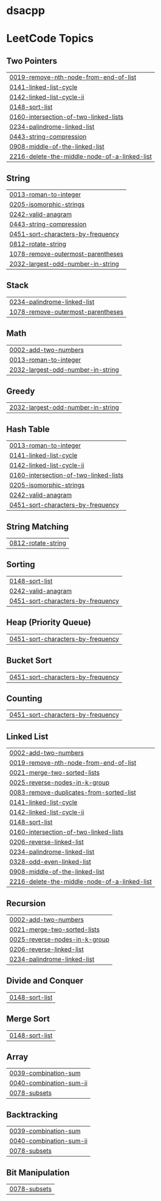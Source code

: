 # dsacpp
<!---LeetCode Topics Start-->
# LeetCode Topics
## Two Pointers
|  |
| ------- |
| [0019-remove-nth-node-from-end-of-list](https://github.com/ujjwal-py/dsacpp/tree/master/0019-remove-nth-node-from-end-of-list) |
| [0141-linked-list-cycle](https://github.com/ujjwal-py/dsacpp/tree/master/0141-linked-list-cycle) |
| [0142-linked-list-cycle-ii](https://github.com/ujjwal-py/dsacpp/tree/master/0142-linked-list-cycle-ii) |
| [0148-sort-list](https://github.com/ujjwal-py/dsacpp/tree/master/0148-sort-list) |
| [0160-intersection-of-two-linked-lists](https://github.com/ujjwal-py/dsacpp/tree/master/0160-intersection-of-two-linked-lists) |
| [0234-palindrome-linked-list](https://github.com/ujjwal-py/dsacpp/tree/master/0234-palindrome-linked-list) |
| [0443-string-compression](https://github.com/ujjwal-py/dsacpp/tree/master/0443-string-compression) |
| [0908-middle-of-the-linked-list](https://github.com/ujjwal-py/dsacpp/tree/master/0908-middle-of-the-linked-list) |
| [2216-delete-the-middle-node-of-a-linked-list](https://github.com/ujjwal-py/dsacpp/tree/master/2216-delete-the-middle-node-of-a-linked-list) |
## String
|  |
| ------- |
| [0013-roman-to-integer](https://github.com/ujjwal-py/dsacpp/tree/master/0013-roman-to-integer) |
| [0205-isomorphic-strings](https://github.com/ujjwal-py/dsacpp/tree/master/0205-isomorphic-strings) |
| [0242-valid-anagram](https://github.com/ujjwal-py/dsacpp/tree/master/0242-valid-anagram) |
| [0443-string-compression](https://github.com/ujjwal-py/dsacpp/tree/master/0443-string-compression) |
| [0451-sort-characters-by-frequency](https://github.com/ujjwal-py/dsacpp/tree/master/0451-sort-characters-by-frequency) |
| [0812-rotate-string](https://github.com/ujjwal-py/dsacpp/tree/master/0812-rotate-string) |
| [1078-remove-outermost-parentheses](https://github.com/ujjwal-py/dsacpp/tree/master/1078-remove-outermost-parentheses) |
| [2032-largest-odd-number-in-string](https://github.com/ujjwal-py/dsacpp/tree/master/2032-largest-odd-number-in-string) |
## Stack
|  |
| ------- |
| [0234-palindrome-linked-list](https://github.com/ujjwal-py/dsacpp/tree/master/0234-palindrome-linked-list) |
| [1078-remove-outermost-parentheses](https://github.com/ujjwal-py/dsacpp/tree/master/1078-remove-outermost-parentheses) |
## Math
|  |
| ------- |
| [0002-add-two-numbers](https://github.com/ujjwal-py/dsacpp/tree/master/0002-add-two-numbers) |
| [0013-roman-to-integer](https://github.com/ujjwal-py/dsacpp/tree/master/0013-roman-to-integer) |
| [2032-largest-odd-number-in-string](https://github.com/ujjwal-py/dsacpp/tree/master/2032-largest-odd-number-in-string) |
## Greedy
|  |
| ------- |
| [2032-largest-odd-number-in-string](https://github.com/ujjwal-py/dsacpp/tree/master/2032-largest-odd-number-in-string) |
## Hash Table
|  |
| ------- |
| [0013-roman-to-integer](https://github.com/ujjwal-py/dsacpp/tree/master/0013-roman-to-integer) |
| [0141-linked-list-cycle](https://github.com/ujjwal-py/dsacpp/tree/master/0141-linked-list-cycle) |
| [0142-linked-list-cycle-ii](https://github.com/ujjwal-py/dsacpp/tree/master/0142-linked-list-cycle-ii) |
| [0160-intersection-of-two-linked-lists](https://github.com/ujjwal-py/dsacpp/tree/master/0160-intersection-of-two-linked-lists) |
| [0205-isomorphic-strings](https://github.com/ujjwal-py/dsacpp/tree/master/0205-isomorphic-strings) |
| [0242-valid-anagram](https://github.com/ujjwal-py/dsacpp/tree/master/0242-valid-anagram) |
| [0451-sort-characters-by-frequency](https://github.com/ujjwal-py/dsacpp/tree/master/0451-sort-characters-by-frequency) |
## String Matching
|  |
| ------- |
| [0812-rotate-string](https://github.com/ujjwal-py/dsacpp/tree/master/0812-rotate-string) |
## Sorting
|  |
| ------- |
| [0148-sort-list](https://github.com/ujjwal-py/dsacpp/tree/master/0148-sort-list) |
| [0242-valid-anagram](https://github.com/ujjwal-py/dsacpp/tree/master/0242-valid-anagram) |
| [0451-sort-characters-by-frequency](https://github.com/ujjwal-py/dsacpp/tree/master/0451-sort-characters-by-frequency) |
## Heap (Priority Queue)
|  |
| ------- |
| [0451-sort-characters-by-frequency](https://github.com/ujjwal-py/dsacpp/tree/master/0451-sort-characters-by-frequency) |
## Bucket Sort
|  |
| ------- |
| [0451-sort-characters-by-frequency](https://github.com/ujjwal-py/dsacpp/tree/master/0451-sort-characters-by-frequency) |
## Counting
|  |
| ------- |
| [0451-sort-characters-by-frequency](https://github.com/ujjwal-py/dsacpp/tree/master/0451-sort-characters-by-frequency) |
## Linked List
|  |
| ------- |
| [0002-add-two-numbers](https://github.com/ujjwal-py/dsacpp/tree/master/0002-add-two-numbers) |
| [0019-remove-nth-node-from-end-of-list](https://github.com/ujjwal-py/dsacpp/tree/master/0019-remove-nth-node-from-end-of-list) |
| [0021-merge-two-sorted-lists](https://github.com/ujjwal-py/dsacpp/tree/master/0021-merge-two-sorted-lists) |
| [0025-reverse-nodes-in-k-group](https://github.com/ujjwal-py/dsacpp/tree/master/0025-reverse-nodes-in-k-group) |
| [0083-remove-duplicates-from-sorted-list](https://github.com/ujjwal-py/dsacpp/tree/master/0083-remove-duplicates-from-sorted-list) |
| [0141-linked-list-cycle](https://github.com/ujjwal-py/dsacpp/tree/master/0141-linked-list-cycle) |
| [0142-linked-list-cycle-ii](https://github.com/ujjwal-py/dsacpp/tree/master/0142-linked-list-cycle-ii) |
| [0148-sort-list](https://github.com/ujjwal-py/dsacpp/tree/master/0148-sort-list) |
| [0160-intersection-of-two-linked-lists](https://github.com/ujjwal-py/dsacpp/tree/master/0160-intersection-of-two-linked-lists) |
| [0206-reverse-linked-list](https://github.com/ujjwal-py/dsacpp/tree/master/0206-reverse-linked-list) |
| [0234-palindrome-linked-list](https://github.com/ujjwal-py/dsacpp/tree/master/0234-palindrome-linked-list) |
| [0328-odd-even-linked-list](https://github.com/ujjwal-py/dsacpp/tree/master/0328-odd-even-linked-list) |
| [0908-middle-of-the-linked-list](https://github.com/ujjwal-py/dsacpp/tree/master/0908-middle-of-the-linked-list) |
| [2216-delete-the-middle-node-of-a-linked-list](https://github.com/ujjwal-py/dsacpp/tree/master/2216-delete-the-middle-node-of-a-linked-list) |
## Recursion
|  |
| ------- |
| [0002-add-two-numbers](https://github.com/ujjwal-py/dsacpp/tree/master/0002-add-two-numbers) |
| [0021-merge-two-sorted-lists](https://github.com/ujjwal-py/dsacpp/tree/master/0021-merge-two-sorted-lists) |
| [0025-reverse-nodes-in-k-group](https://github.com/ujjwal-py/dsacpp/tree/master/0025-reverse-nodes-in-k-group) |
| [0206-reverse-linked-list](https://github.com/ujjwal-py/dsacpp/tree/master/0206-reverse-linked-list) |
| [0234-palindrome-linked-list](https://github.com/ujjwal-py/dsacpp/tree/master/0234-palindrome-linked-list) |
## Divide and Conquer
|  |
| ------- |
| [0148-sort-list](https://github.com/ujjwal-py/dsacpp/tree/master/0148-sort-list) |
## Merge Sort
|  |
| ------- |
| [0148-sort-list](https://github.com/ujjwal-py/dsacpp/tree/master/0148-sort-list) |
## Array
|  |
| ------- |
| [0039-combination-sum](https://github.com/ujjwal-py/dsacpp/tree/master/0039-combination-sum) |
| [0040-combination-sum-ii](https://github.com/ujjwal-py/dsacpp/tree/master/0040-combination-sum-ii) |
| [0078-subsets](https://github.com/ujjwal-py/dsacpp/tree/master/0078-subsets) |
## Backtracking
|  |
| ------- |
| [0039-combination-sum](https://github.com/ujjwal-py/dsacpp/tree/master/0039-combination-sum) |
| [0040-combination-sum-ii](https://github.com/ujjwal-py/dsacpp/tree/master/0040-combination-sum-ii) |
| [0078-subsets](https://github.com/ujjwal-py/dsacpp/tree/master/0078-subsets) |
## Bit Manipulation
|  |
| ------- |
| [0078-subsets](https://github.com/ujjwal-py/dsacpp/tree/master/0078-subsets) |
<!---LeetCode Topics End-->